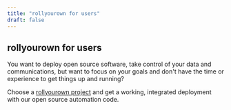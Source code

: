 ```yaml
---
title: "rollyourown for users"
draft: false
---
```

<!-- SPDX-FileCopyrightText: 2022 Wilfred Nicoll <xyzroller@rollyourown.xyz> -->
<!-- SPDX-License-Identifier: CC-BY-SA-4.0 -->

## rollyourown for users

You want to deploy open source software, take control of your data and communications, but want to focus on your goals and don't have the time or experience to get things up and running?

Choose a [rollyourown project](/rollyourown/projects/) and get a working, integrated deployment with our open source automation code.
